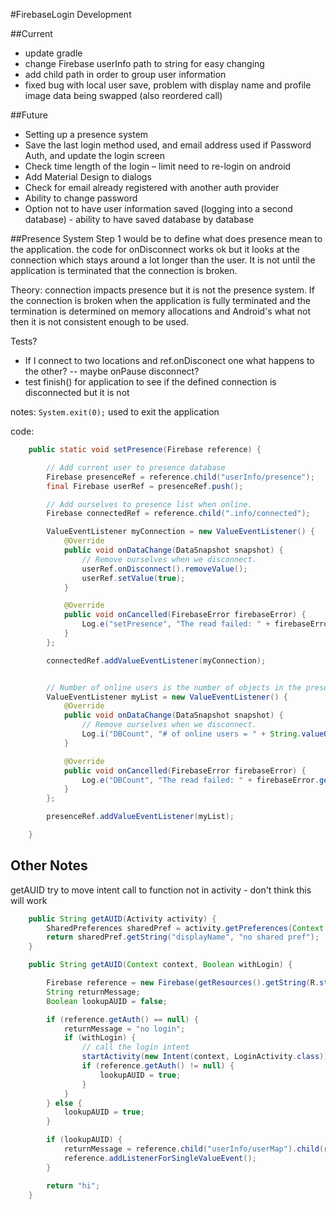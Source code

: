 #FirebaseLogin Development

##Current
- update gradle
- change Firebase userInfo path to string for easy changing
- add child path in order to group user information
- fixed bug with local user save, problem with display name and profile image data being swapped (also reordered call)

##Future
- Setting up a presence system
- Save the last login method used, and email address used if Password Auth, and update the login screen
- Check time length of the login – limit need to re-login on android 
- Add Material Design to dialogs
- Check for email already registered with another auth provider
- Ability to change password
- Option not to have user information saved (logging into a second database) - ability to have saved database by database

##Presence System
Step 1 would be to define what does presence mean to the application. the code for onDisconnect works ok but it looks at the connection
which stays around a lot longer than the user. It is not until the application is terminated that the connection is broken.

Theory: connection impacts presence but it is not the presence system. If the connection is broken when the application is fully terminated and the termination is
determined on memory allocations and Android's what not then it is not consistent enough to be used.

Tests?
- If I connect to two locations and ref.onDisconect one what happens to the other?
-- maybe onPause disconnect?
- test finish() for application to see if the defined connection is disconnected but it is not

notes: `System.exit(0);` used to exit the application

code:
```java
    public static void setPresence(Firebase reference) {

        // Add current user to presence database
        Firebase presenceRef = reference.child("userInfo/presence");
        final Firebase userRef = presenceRef.push();

        // Add ourselves to presence list when online.
        Firebase connectedRef = reference.child(".info/connected");

        ValueEventListener myConnection = new ValueEventListener() {
            @Override
            public void onDataChange(DataSnapshot snapshot) {
                // Remove ourselves when we disconnect.
                userRef.onDisconnect().removeValue();
                userRef.setValue(true);
            }

            @Override
            public void onCancelled(FirebaseError firebaseError) {
                Log.e("setPresence", "The read failed: " + firebaseError.getMessage());
            }
        };

        connectedRef.addValueEventListener(myConnection);


        // Number of online users is the number of objects in the presence list.
        ValueEventListener myList = new ValueEventListener() {
            @Override
            public void onDataChange(DataSnapshot snapshot) {
                // Remove ourselves when we disconnect.
                Log.i("DBCount", "# of online users = " + String.valueOf(snapshot.getChildrenCount()));
            }

            @Override
            public void onCancelled(FirebaseError firebaseError) {
                Log.e("DBCount", "The read failed: " + firebaseError.getMessage());
            }
        };

        presenceRef.addValueEventListener(myList);

    }
```

## Other Notes
getAUID try to move intent call to function not in activity - don't think this will work

```java
    public String getAUID(Activity activity) {
        SharedPreferences sharedPref = activity.getPreferences(Context.MODE_PRIVATE);
        return sharedPref.getString("displayName", "no shared pref");
    }

    public String getAUID(Context context, Boolean withLogin) {

        Firebase reference = new Firebase(getResources().getString(R.string.FIREBASE_BASE_REF));
        String returnMessage;
        Boolean lookupAUID = false;

        if (reference.getAuth() == null) {
            returnMessage = "no login";
            if (withLogin) {
                // call the login intent
                startActivity(new Intent(context, LoginActivity.class));
                if (reference.getAuth() != null) {
                    lookupAUID = true;
                }
            }
        } else {
            lookupAUID = true;
        }

        if (lookupAUID) {
            returnMessage = reference.child("userInfo/userMap").child(reference.getAuth().getUid()).getValue();
            reference.addListenerForSingleValueEvent();
        }

        return "hi";
    }
```
